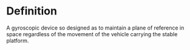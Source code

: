# Definition

A gyroscopic device so designed as to maintain a plane of reference in
space regardless of the movement of the vehicle carrying the stable
platform.
